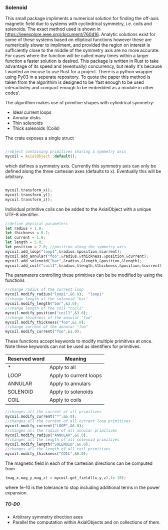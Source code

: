 ### Solenoid

This small package impliments a numerical solution for finding the off-axis magnetic field due to systems with cyclindrical symmetry, i.e. coils and solenoids. The exact method used is shown in https://ieeexplore.ieee.org/document/760416. 
Analytic solutions exist for some of these systems based on elliptical functions however these are numerically slower to impliment, and provided the region on interest is sufficiently close to the middle of the symmetry axis are no more accurate.
For cases where the function will be called many times within a larger function a faster solution is desired.
This package is written in Rust to take advantage of its speed and (eventually) concurrency, but really it's because I wanted an excuse to use Rust for a project.
There is a python wrapper using Py03 in a seperate repository.
To quote the paper this method is taken from the algorithim is designed to be 'fast enough to be used interactivley and compact enough to be embedded as a module in other codes'. 

The algorithim makes use of primitive shapes with cylindrical symmetry:
* Ideal current loops
* Annular disks
* Thin solenoids 
* Thick solenoids (Coils)

The crate exposes a single struct 
```rust

//object containing primitives sharing a symmetry axis
mycoil = AxialObject::default(); 
```
which defines a symmetry axis. Currently this symmetry axis can only be defined along the three cartesian axes (defaults to x). Eventually this will be arbitrary. 

```rust

mycoil.transform_x();
mycoil.transform_y();
mycoil.transform_z();

```

Individual primitive coils can be added to the AxialObject with a unique UTF-8 identifier.

```rust
//define physical parameters
let radius = 1.0;
let thickness = 0.1;
let current = 1.0;
let length = 5.0;
let position = 2.0; //position along the symmetry axis
mycoil.add_loop("loop1",&radius,&position,&current);
mycoil.add_annular("foo",&radius,&thickness,&position,&current);
mycoil.add_solenoid("bar",&radius,&length,&position,&length);
mycoil.add_coil("coil1",&radius,&length,&thickness,&position,&current);
```
The parameters controlling these primitives can be be modified by using the functions 
```rust
//change radius of the current loop
mycoil.modify_radius("loop1",&6.0);  "loop1"
//change length of the solenoid "bar"
mycoil.modify_length("bar",&3.0); 
//change length of the coil "coil1"
mycoil.modify_position("coil1",&3.0); 
//change thickness of the annular "foo"
mycoil.modify_thickness("foo",&1.0); 
//change current of the annular "foo"
mycoil.modify_current("foo",&1.0); 
```

These functions accept keywords to modify multiple primitives at once. Note these keywords can not be used as identifiers for primitives.

| Reserved word  | Meaning |
| -------------  | ------------- |
| *   | Apply to all  |
| LOOP   | Apply to current loops  |
| ANNULAR   | Apply to annulars  |
| SOLENOID   | Apply to solenoids  |
| COIL   | Apply to coils  |


```rust
//changes all the current of all primitives
mycoil.modify_current("*",&6.0); 
//changes all the current of all current loop primitives
mycoil.modify_current("LOOP",&6.0); 
//changes all the radius of all annular primitives
mycoil.modify_radius("ANNULAR",&6.0);  
//changes all the length of all solenoid primitives
mycoil.modify_length("SOLENOID",&6.0);
//changes all the length of all coil primitives
mycoil.modify_thickness("COIL",&6.0);  
```

The magnetic field in each of the cartesian directions can be computed from 
```rust
(mag_x,mag_y,mag_z) = mycoil.get_field((x,y,z),1e-10);
```
where 1e-10 is the tolerance to stop including additional terms in the power expansion.

##### TO-DO

- Arbitrary symmetry direction axes
- Parallel the computation within AxialObjects and on collections of them.
